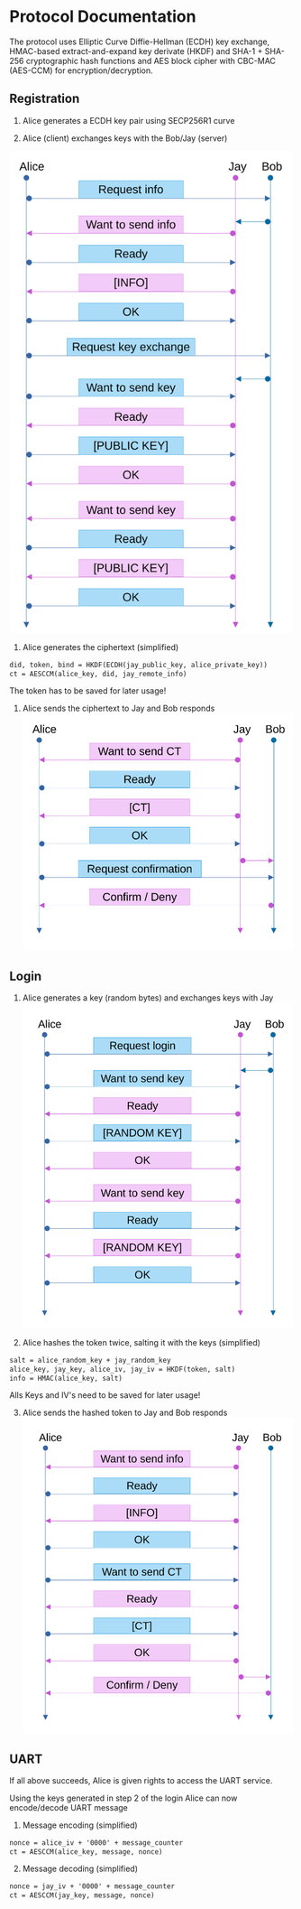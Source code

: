 # Protocol Documentation
The protocol uses Elliptic Curve Diffie-Hellman (ECDH) key exchange, HMAC-based extract-and-expand key derivate (HKDF) and SHA-1 + SHA-256 cryptographic hash functions and AES block cipher with CBC-MAC (AES-CCM) for encryption/decryption.

## Registration

1. Alice generates a ECDH key pair using SECP256R1 curve

1. Alice (client) exchanges keys with the Bob/Jay (server)

![register1](register_kx.png)
1. Alice generates the ciphertext (simplified)
```
did, token, bind = HKDF(ECDH(jay_public_key, alice_private_key))
ct = AESCCM(alice_key, did, jay_remote_info)
```
The token has to be saved for later usage!

1. Alice sends the ciphertext to Jay and Bob responds
![register2](register_ct.png)

## Login

1. Alice generates a key (random bytes) and exchanges keys with Jay
![login1](login_kx.png)

2. Alice hashes the token twice, salting it with the keys (simplified)
```
salt = alice_random_key + jay_random_key
alice_key, jay_key, alice_iv, jay_iv = HKDF(token, salt)
info = HMAC(alice_key, salt)
```
Alls Keys and IV's need to be saved for later usage!

3. Alice sends the hashed token to Jay and Bob responds
![login1](login_ct.png)

## UART
If all above succeeds, Alice is given rights to access the UART service.

Using the keys generated in step 2 of the login Alice can now encode/decode UART message
1. Message encoding (simplified)
```
nonce = alice_iv + '0000' + message_counter
ct = AESCCM(alice_key, message, nonce)
```
2. Message decoding (simplified)
```
nonce = jay_iv + '0000' + message_counter
ct = AESCCM(jay_key, message, nonce)
```
